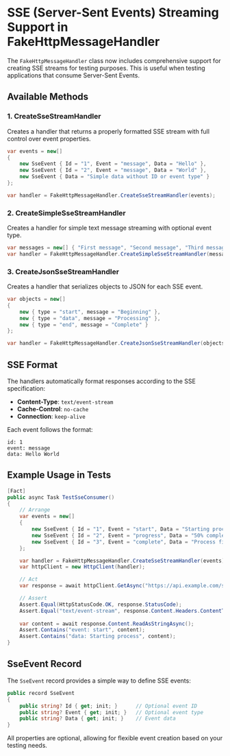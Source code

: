 # SSE (Server-Sent Events) Streaming Support in FakeHttpMessageHandler

The `FakeHttpMessageHandler` class now includes comprehensive support for creating SSE streams for testing purposes. This is useful when testing applications that consume Server-Sent Events.

## Available Methods

### 1. CreateSseStreamHandler
Creates a handler that returns a properly formatted SSE stream with full control over event properties.

```csharp
var events = new[]
{
    new SseEvent { Id = "1", Event = "message", Data = "Hello" },
    new SseEvent { Id = "2", Event = "message", Data = "World" },
    new SseEvent { Data = "Simple data without ID or event type" }
};

var handler = FakeHttpMessageHandler.CreateSseStreamHandler(events);
```

### 2. CreateSimpleSseStreamHandler
Creates a handler for simple text message streaming with optional event type.

```csharp
var messages = new[] { "First message", "Second message", "Third message" };
var handler = FakeHttpMessageHandler.CreateSimpleSseStreamHandler(messages, "chat");
```

### 3. CreateJsonSseStreamHandler
Creates a handler that serializes objects to JSON for each SSE event.

```csharp
var objects = new[]
{
    new { type = "start", message = "Beginning" },
    new { type = "data", message = "Processing" },
    new { type = "end", message = "Complete" }
};

var handler = FakeHttpMessageHandler.CreateJsonSseStreamHandler(objects, "update");
```

## SSE Format

The handlers automatically format responses according to the SSE specification:

- **Content-Type**: `text/event-stream`
- **Cache-Control**: `no-cache`
- **Connection**: `keep-alive`

Each event follows the format:
```
id: 1
event: message
data: Hello World

```

## Example Usage in Tests

```csharp
[Fact]
public async Task TestSseConsumer()
{
    // Arrange
    var events = new[]
    {
        new SseEvent { Id = "1", Event = "start", Data = "Starting process" },
        new SseEvent { Id = "2", Event = "progress", Data = "50% complete" },
        new SseEvent { Id = "3", Event = "complete", Data = "Process finished" }
    };

    var handler = FakeHttpMessageHandler.CreateSseStreamHandler(events);
    var httpClient = new HttpClient(handler);

    // Act
    var response = await httpClient.GetAsync("https://api.example.com/stream");

    // Assert
    Assert.Equal(HttpStatusCode.OK, response.StatusCode);
    Assert.Equal("text/event-stream", response.Content.Headers.ContentType?.MediaType);
    
    var content = await response.Content.ReadAsStringAsync();
    Assert.Contains("event: start", content);
    Assert.Contains("data: Starting process", content);
}
```

## SseEvent Record

The `SseEvent` record provides a simple way to define SSE events:

```csharp
public record SseEvent
{
    public string? Id { get; init; }      // Optional event ID
    public string? Event { get; init; }   // Optional event type
    public string? Data { get; init; }    // Event data
}
```

All properties are optional, allowing for flexible event creation based on your testing needs. 